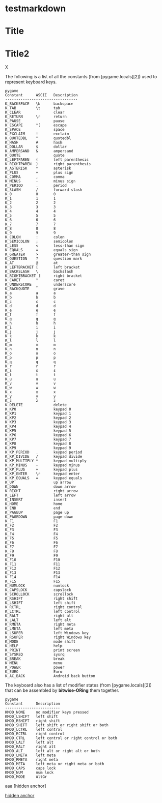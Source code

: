 # testmarkdown

# Title

# Title2

<a name='x'>X</a>

The following is a list of all the constants (from [pygame.locals][2]) used to represent keyboard keys.

    pygame
    Constant      ASCII   Description
    ---------------------------------
    K_BACKSPACE   \b      backspace
    K_TAB         \t      tab
    K_CLEAR               clear
    K_RETURN      \r      return
    K_PAUSE               pause
    K_ESCAPE      ^[      escape
    K_SPACE               space
    K_EXCLAIM     !       exclaim
    K_QUOTEDBL    "       quotedbl
    K_HASH        #       hash
    K_DOLLAR      $       dollar
    K_AMPERSAND   &       ampersand
    K_QUOTE               quote
    K_LEFTPAREN   (       left parenthesis
    K_RIGHTPAREN  )       right parenthesis
    K_ASTERISK    *       asterisk
    K_PLUS        +       plus sign
    K_COMMA       ,       comma
    K_MINUS       -       minus sign
    K_PERIOD      .       period
    K_SLASH       /       forward slash
    K_0           0       0
    K_1           1       1
    K_2           2       2
    K_3           3       3
    K_4           4       4
    K_5           5       5
    K_6           6       6
    K_7           7       7
    K_8           8       8
    K_9           9       9
    K_COLON       :       colon
    K_SEMICOLON   ;       semicolon
    K_LESS        <       less-than sign
    K_EQUALS      =       equals sign
    K_GREATER     >       greater-than sign
    K_QUESTION    ?       question mark
    K_AT          @       at
    K_LEFTBRACKET [       left bracket
    K_BACKSLASH   \       backslash
    K_RIGHTBRACKET ]      right bracket
    K_CARET       ^       caret
    K_UNDERSCORE  _       underscore
    K_BACKQUOTE   `       grave
    K_a           a       a
    K_b           b       b
    K_c           c       c
    K_d           d       d
    K_e           e       e
    K_f           f       f
    K_g           g       g
    K_h           h       h
    K_i           i       i
    K_j           j       j
    K_k           k       k
    K_l           l       l
    K_m           m       m
    K_n           n       n
    K_o           o       o
    K_p           p       p
    K_q           q       q
    K_r           r       r
    K_s           s       s
    K_t           t       t
    K_u           u       u
    K_v           v       v
    K_w           w       w
    K_x           x       x
    K_y           y       y
    K_z           z       z
    K_DELETE              delete
    K_KP0                 keypad 0
    K_KP1                 keypad 1
    K_KP2                 keypad 2
    K_KP3                 keypad 3
    K_KP4                 keypad 4
    K_KP5                 keypad 5
    K_KP6                 keypad 6
    K_KP7                 keypad 7
    K_KP8                 keypad 8
    K_KP9                 keypad 9
    K_KP_PERIOD   .       keypad period
    K_KP_DIVIDE   /       keypad divide
    K_KP_MULTIPLY *       keypad multiply
    K_KP_MINUS    -       keypad minus
    K_KP_PLUS     +       keypad plus
    K_KP_ENTER    \r      keypad enter
    K_KP_EQUALS   =       keypad equals
    K_UP                  up arrow
    K_DOWN                down arrow
    K_RIGHT               right arrow
    K_LEFT                left arrow
    K_INSERT              insert
    K_HOME                home
    K_END                 end
    K_PAGEUP              page up
    K_PAGEDOWN            page down
    K_F1                  F1
    K_F2                  F2
    K_F3                  F3
    K_F4                  F4
    K_F5                  F5
    K_F6                  F6
    K_F7                  F7
    K_F8                  F8
    K_F9                  F9
    K_F10                 F10
    K_F11                 F11
    K_F12                 F12
    K_F13                 F13
    K_F14                 F14
    K_F15                 F15
    K_NUMLOCK             numlock
    K_CAPSLOCK            capslock
    K_SCROLLOCK           scrollock
    K_RSHIFT              right shift
    K_LSHIFT              left shift
    K_RCTRL               right control
    K_LCTRL               left control
    K_RALT                right alt
    K_LALT                left alt
    K_RMETA               right meta
    K_LMETA               left meta
    K_LSUPER              left Windows key
    K_RSUPER              right Windows key
    K_MODE                mode shift
    K_HELP                help
    K_PRINT               print screen
    K_SYSREQ              sysrq
    K_BREAK               break
    K_MENU                menu
    K_POWER               power
    K_EURO                Euro
    K_AC_BACK             Android back button

The keyboard also has a list of modifier states (from [pygame.locals][2]) that can be assembled by **bitwise-ORing** them together.

    pygame
    Constant      Description
    -------------------------
    KMOD_NONE     no modifier keys pressed
    KMOD_LSHIFT   left shift
    KMOD_RSHIFT   right shift
    KMOD_SHIFT    left shift or right shift or both
    KMOD_LCTRL    left control
    KMOD_RCTRL    right control
    KMOD_CTRL     left control or right control or both
    KMOD_LALT     left alt
    KMOD_RALT     right alt
    KMOD_ALT      left alt or right alt or both
    KMOD_LMETA    left meta
    KMOD_RMETA    right meta
    KMOD_META     left meta or right meta or both
    KMOD_CAPS     caps lock
    KMOD_NUM      num lock
    KMOD_MODE     AltGr

aaa
[hidden anchor]

<a href='x'>hidden anchor</a>



